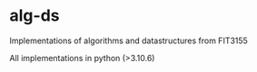 # alg-ds

Implementations of algorithms and datastructures from FIT3155

All implementations in python (>3.10.6)